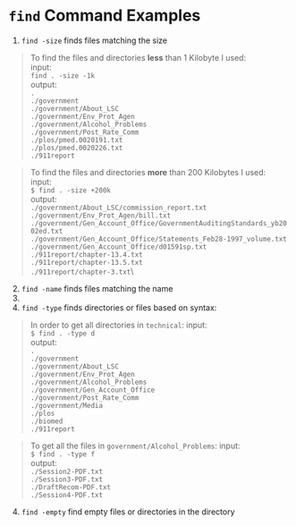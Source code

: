 # `find` Command Examples

1) `find -size` finds files matching the size
> To find the files and directories __less__ than 1 Kilobyte I used:\
input:\
`find . -size -1k`\
output:\
`.`\
`./government`\
`./government/About_LSC`\
`./government/Env_Prot_Agen`\
`./government/Alcohol_Problems`\
`./government/Post_Rate_Comm`\
`./plos/pmed.0020191.txt`\
`./plos/pmed.0020226.txt`\
`./911report`

> To find the files and directories __more__ than 200 Kilobytes I used:\
input:\
`$ find . -size +200k`\
output:\
`./government/About_LSC/commission_report.txt`\
`./government/Env_Prot_Agen/bill.txt`\
`./government/Gen_Account_Office/GovernmentAuditingStandards_yb2002ed.txt`\
`./government/Gen_Account_Office/Statements_Feb28-1997_volume.txt`\
`./government/Gen_Account_Office/d01591sp.txt`\
`./911report/chapter-13.4.txt`\
`./911report/chapter-13.5.txt`\
`./911report/chapter-3.txt`\
  
2)  `find -name` finds files matching the name
3)  
4)  `find -type` finds directories or files based on syntax:
> In order to get all directories in `technical`:
input:\
`$ find . -type d`\
output:\
`.`\
`./government`\
`./government/About_LSC`\
`./government/Env_Prot_Agen`\
`./government/Alcohol_Problems`\
`./government/Gen_Account_Office`\
`./government/Post_Rate_Comm`\
`./government/Media`\
`./plos`\
`./biomed`\
`./911report`

> To get all the files in `government/Alcohol_Problems`:
input:\
`$ find . -type f`\
output: \
`./Session2-PDF.txt`\
`./Session3-PDF.txt`\
`./DraftRecom-PDF.txt`\
`./Session4-PDF.txt`

4)  `find -empty` find empty files or directories in the directory
